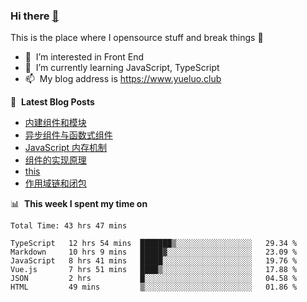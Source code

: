 ### Hi there <a href="https://www.yueluo.club/"> 👋 </a>
This is the place where I opensource stuff and break things :rofl:

- 👀 &nbsp;I’m interested in Front End
- 🌱 &nbsp;I’m currently learning JavaScript, TypeScript
- 📫 &nbsp;My blog address is https://www.yueluo.club

📕 &nbsp;**Latest Blog Posts**

<!-- BLOG-POST-LIST:START -->
- [内建组件和模块](https://www.yueluo.club/detail?articleId=62deab0d397c3e0980cd8c29)
- [异步组件与函数式组件](https://www.yueluo.club/detail?articleId=62dbe5ec397c3e0980cd78f0)
- [JavaScript 内存机制](https://www.yueluo.club/detail?articleId=62daaf81397c3e0980cd6c7a)
- [组件的实现原理](https://www.yueluo.club/detail?articleId=62d96506397c3e0980cd6397)
- [this](https://www.yueluo.club/detail?articleId=62d7faa4397c3e0980cd534a)
- [作用域链和闭包](https://www.yueluo.club/detail?articleId=62d6b0b9397c3e0980cd47e7)
<!-- BLOG-POST-LIST:END -->

📊 &nbsp;**This week I spent my time on**

<!--START_SECTION:waka-->

```text
Total Time: 43 hrs 47 mins

TypeScript   12 hrs 54 mins  ███████▒░░░░░░░░░░░░░░░░░   29.34 %
Markdown     10 hrs 9 mins   █████▓░░░░░░░░░░░░░░░░░░░   23.09 %
JavaScript   8 hrs 41 mins   █████░░░░░░░░░░░░░░░░░░░░   19.76 %
Vue.js       7 hrs 51 mins   ████▒░░░░░░░░░░░░░░░░░░░░   17.88 %
JSON         2 hrs           █░░░░░░░░░░░░░░░░░░░░░░░░   04.58 %
HTML         49 mins         ▒░░░░░░░░░░░░░░░░░░░░░░░░   01.86 %
```

<!--END_SECTION:waka-->

